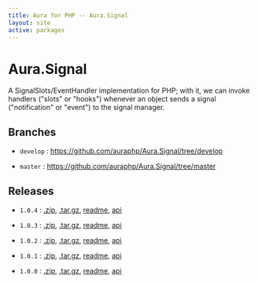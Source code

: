 ```yaml
---
title: Aura for PHP -- Aura.Signal
layout: site
active: packages
---
```


Aura.Signal
===========

A SignalSlots/EventHandler implementation for PHP; with it, we can invoke handlers ("slots" or "hooks") whenever an object sends a signal ("notification" or "event") to the signal manager.

Branches
--------

- `develop` : <https://github.com/auraphp/Aura.Signal/tree/develop>

- `master` : <https://github.com/auraphp/Aura.Signal/tree/master>

Releases
--------

- `1.0.4` : [.zip](https://github.com/auraphp/Aura.Signal/zipball/1.0.4), [.tar.gz](https://github.com/auraphp/Aura.Signal/tarball/1.0.4), [readme](1.0.4/), [api](1.0.4/api/)

- `1.0.3` : [.zip](https://github.com/auraphp/Aura.Signal/zipball/1.0.3), [.tar.gz](https://github.com/auraphp/Aura.Signal/tarball/1.0.3), [readme](1.0.3/), [api](1.0.3/api/)

- `1.0.2` : [.zip](https://github.com/auraphp/Aura.Signal/zipball/1.0.2), [.tar.gz](https://github.com/auraphp/Aura.Signal/tarball/1.0.2), [readme](1.0.2/), [api](1.0.2/api/)

- `1.0.1` : [.zip](https://github.com/auraphp/Aura.Signal/zipball/1.0.1), [.tar.gz](https://github.com/auraphp/Aura.Signal/tarball/1.0.1), [readme](1.0.1/), [api](1.0.1/api/)

- `1.0.0` : [.zip](https://github.com/auraphp/Aura.Signal/zipball/1.0.0), [.tar.gz](https://github.com/auraphp/Aura.Signal/tarball/1.0.0), [readme](1.0.0/), [api](1.0.0/api/)
